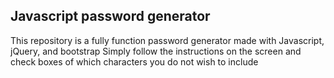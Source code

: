 ## Javascript password generator

This repository is a fully function password generator made with Javascript, jQuery, and bootstrap
Simply follow the instructions on the screen and check boxes of which characters you do not wish to include
